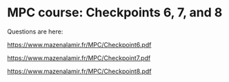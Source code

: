# MPC course: Checkpoints 6, 7, and 8
Questions are here: 

https://www.mazenalamir.fr/MPC/Checkpoint6.pdf

https://www.mazenalamir.fr/MPC/Checkpoint7.pdf

https://www.mazenalamir.fr/MPC/Checkpoint8.pdf
